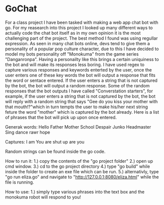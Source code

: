 # GoChat

For a class project I have been tasked with making a web app chat bot with go. For my reasearch into this project I looked up many different ways to actually code the chat bot itself as in my own opinion it is the most challenging part of the project. The best method I found was using regullar expression. As seen in many chat bots online, devs tend to give them a personality of a popular pop culture character, due to this I have decided to model my bots personality off "Monokuma" from the game series "Danganronpa". Having a personailty like this brings a certain uniquiness to the bot and will make its responses less boring. I have used regex to capture various responses and keywords enterted by the user, once the user enters one of these key words the bot will output a response that fits the word or sentace entered. If the user enters a string that is not captured by the bot, the bot will output a random response. Some of the random responses that the bot outputs I have called "Converstation starters", for example, if the user enters a string that is not captured by the bot, the bot will reply with a random string that says "Gee do you kiss your mother with that mouth!?"which in turn tempts the user to make his/her next string feture the word "mother" which is captured by the bot already. Here is a list of phrases that the bot will pick up upon once entered. 

Generak words: 
Hello 
Father 
Mother 
School 
Despair 
Junko 
Headmaster 
Sing 
dance
rawr
hope 

Captures: 
I am 
You are 
shut up 
are you

Random strings can be found inside the go code. 

How to run it: 
1.) copy the contents of the "go project folder" 
2.) open up cmd window. 
3.) cd to the go project directory 
4.) type "go build" while inside the folder to create an exe file which can be run. 
5.) alternativly, type "go run eliza.go" and navigate to "http://127.0.0.1:8080/eliza.html" while the file is running. 

How to use: 
1.) simply type various phrases into the text box and the monokuma robot will respond to you! 

